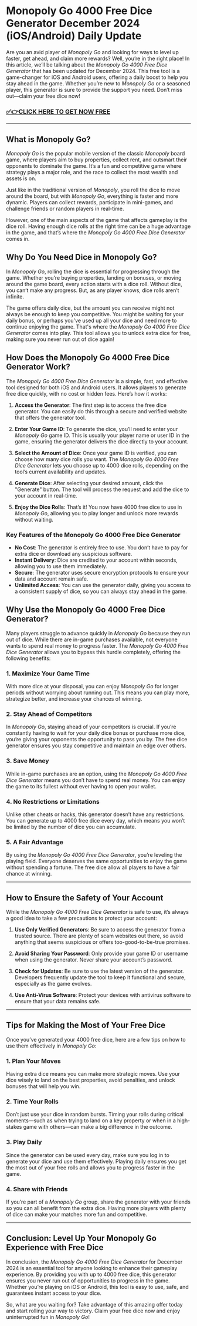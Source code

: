 # Monopoly Go 4000 Free Dice Generator December 2024 (iOS/Android) Daily Update

Are you an avid player of *Monopoly Go* and looking for ways to level up faster, get ahead, and claim more rewards? Well, you’re in the right place! In this article, we’ll be talking about the *Monopoly Go 4000 Free Dice Generator* that has been updated for December 2024. This free tool is a game-changer for iOS and Android users, offering a daily boost to help you stay ahead in the game. Whether you’re new to *Monopoly Go* or a seasoned player, this generator is sure to provide the support you need. Don’t miss out—claim your free dice now!

### [✅👉CLICK HERE TO GET NOW FREE](https://freeforyou.xyz/monopoly/go/)

---

## What is Monopoly Go?

*Monopoly Go* is the popular mobile version of the classic *Monopoly* board game, where players aim to buy properties, collect rent, and outsmart their opponents to dominate the game. It’s a fun and competitive game where strategy plays a major role, and the race to collect the most wealth and assets is on.

Just like in the traditional version of *Monopoly*, you roll the dice to move around the board, but with *Monopoly Go*, everything is faster and more dynamic. Players can collect rewards, participate in mini-games, and challenge friends or random players in real-time.

However, one of the main aspects of the game that affects gameplay is the dice roll. Having enough dice rolls at the right time can be a huge advantage in the game, and that’s where the *Monopoly Go 4000 Free Dice Generator* comes in.

## Why Do You Need Dice in Monopoly Go?

In *Monopoly Go*, rolling the dice is essential for progressing through the game. Whether you’re buying properties, landing on bonuses, or moving around the game board, every action starts with a dice roll. Without dice, you can’t make any progress. But, as any player knows, dice rolls aren’t infinite.

The game offers daily dice, but the amount you can receive might not always be enough to keep you competitive. You might be waiting for your daily bonus, or perhaps you’ve used up all your dice and need more to continue enjoying the game. That's where the *Monopoly Go 4000 Free Dice Generator* comes into play. This tool allows you to unlock extra dice for free, making sure you never run out of dice again!

## How Does the Monopoly Go 4000 Free Dice Generator Work?

The *Monopoly Go 4000 Free Dice Generator* is a simple, fast, and effective tool designed for both iOS and Android users. It allows players to generate free dice quickly, with no cost or hidden fees. Here’s how it works:

1. **Access the Generator**: The first step is to access the free dice generator. You can easily do this through a secure and verified website that offers the generator tool.
   
2. **Enter Your Game ID**: To generate the dice, you’ll need to enter your *Monopoly Go* game ID. This is usually your player name or user ID in the game, ensuring the generator delivers the dice directly to your account.

3. **Select the Amount of Dice**: Once your game ID is verified, you can choose how many dice rolls you want. The *Monopoly Go 4000 Free Dice Generator* lets you choose up to 4000 dice rolls, depending on the tool’s current availability and updates. 

4. **Generate Dice**: After selecting your desired amount, click the "Generate" button. The tool will process the request and add the dice to your account in real-time. 

5. **Enjoy the Dice Rolls**: That’s it! You now have 4000 free dice to use in *Monopoly Go*, allowing you to play longer and unlock more rewards without waiting.

### Key Features of the Monopoly Go 4000 Free Dice Generator

- **No Cost**: The generator is entirely free to use. You don’t have to pay for extra dice or download any suspicious software.
- **Instant Delivery**: Dice are credited to your account within seconds, allowing you to use them immediately.
- **Secure**: The generator uses secure encryption protocols to ensure your data and account remain safe.
- **Unlimited Access**: You can use the generator daily, giving you access to a consistent supply of dice, so you can always stay ahead in the game.

## Why Use the Monopoly Go 4000 Free Dice Generator?

Many players struggle to advance quickly in *Monopoly Go* because they run out of dice. While there are in-game purchases available, not everyone wants to spend real money to progress faster. The *Monopoly Go 4000 Free Dice Generator* allows you to bypass this hurdle completely, offering the following benefits:

### 1. **Maximize Your Game Time**

With more dice at your disposal, you can enjoy *Monopoly Go* for longer periods without worrying about running out. This means you can play more, strategize better, and increase your chances of winning.

### 2. **Stay Ahead of Competitors**

In *Monopoly Go*, staying ahead of your competitors is crucial. If you’re constantly having to wait for your daily dice bonus or purchase more dice, you’re giving your opponents the opportunity to pass you by. The free dice generator ensures you stay competitive and maintain an edge over others.

### 3. **Save Money**

While in-game purchases are an option, using the *Monopoly Go 4000 Free Dice Generator* means you don’t have to spend real money. You can enjoy the game to its fullest without ever having to open your wallet.

### 4. **No Restrictions or Limitations**

Unlike other cheats or hacks, this generator doesn’t have any restrictions. You can generate up to 4000 free dice every day, which means you won’t be limited by the number of dice you can accumulate.

### 5. **A Fair Advantage**

By using the *Monopoly Go 4000 Free Dice Generator*, you’re leveling the playing field. Everyone deserves the same opportunities to enjoy the game without spending a fortune. The free dice allow all players to have a fair chance at winning.

---

## How to Ensure the Safety of Your Account

While the *Monopoly Go 4000 Free Dice Generator* is safe to use, it’s always a good idea to take a few precautions to protect your account:

1. **Use Only Verified Generators**: Be sure to access the generator from a trusted source. There are plenty of scam websites out there, so avoid anything that seems suspicious or offers too-good-to-be-true promises.
   
2. **Avoid Sharing Your Password**: Only provide your game ID or username when using the generator. Never share your account’s password.

3. **Check for Updates**: Be sure to use the latest version of the generator. Developers frequently update the tool to keep it functional and secure, especially as the game evolves.

4. **Use Anti-Virus Software**: Protect your devices with antivirus software to ensure that your data remains safe.

---

## Tips for Making the Most of Your Free Dice

Once you’ve generated your 4000 free dice, here are a few tips on how to use them effectively in *Monopoly Go*:

### 1. **Plan Your Moves**

Having extra dice means you can make more strategic moves. Use your dice wisely to land on the best properties, avoid penalties, and unlock bonuses that will help you win.

### 2. **Time Your Rolls**

Don’t just use your dice in random bursts. Timing your rolls during critical moments—such as when trying to land on a key property or when in a high-stakes game with others—can make a big difference in the outcome.

### 3. **Play Daily**

Since the generator can be used every day, make sure you log in to generate your dice and use them effectively. Playing daily ensures you get the most out of your free rolls and allows you to progress faster in the game.

### 4. **Share with Friends**

If you’re part of a *Monopoly Go* group, share the generator with your friends so you can all benefit from the extra dice. Having more players with plenty of dice can make your matches more fun and competitive.

---

## Conclusion: Level Up Your Monopoly Go Experience with Free Dice

In conclusion, the *Monopoly Go 4000 Free Dice Generator* for December 2024 is an essential tool for anyone looking to enhance their gameplay experience. By providing you with up to 4000 free dice, this generator ensures you never run out of opportunities to progress in the game. Whether you’re playing on iOS or Android, this tool is easy to use, safe, and guarantees instant access to your dice. 

So, what are you waiting for? Take advantage of this amazing offer today and start rolling your way to victory. Claim your free dice now and enjoy uninterrupted fun in *Monopoly Go*!
